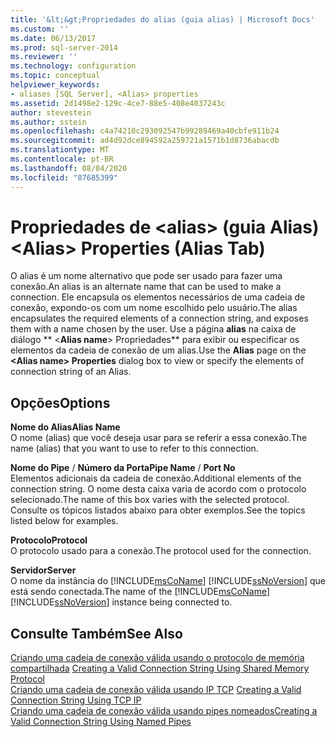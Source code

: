 ```yaml
---
title: '&lt;&gt;Propriedades do alias (guia alias) | Microsoft Docs'
ms.custom: ''
ms.date: 06/13/2017
ms.prod: sql-server-2014
ms.reviewer: ''
ms.technology: configuration
ms.topic: conceptual
helpviewer_keywords:
- aliases [SQL Server], <Alias> properties
ms.assetid: 2d1498e2-129c-4ce7-88e5-408e4037243c
author: stevestein
ms.author: sstein
ms.openlocfilehash: c4a74210c293092547b99289469a40cbfe911b24
ms.sourcegitcommit: ad4d92dce894592a259721a1571b1d8736abacdb
ms.translationtype: MT
ms.contentlocale: pt-BR
ms.lasthandoff: 08/04/2020
ms.locfileid: "87685399"
---
```

# <a name="ltaliasgt-properties-alias-tab"></a><span data-ttu-id="a8618-102">Propriedades de &lt;alias&gt; (guia Alias)</span><span class="sxs-lookup"><span data-stu-id="a8618-102">&lt;Alias&gt; Properties (Alias Tab)</span></span>
  <span data-ttu-id="a8618-103">O alias é um nome alternativo que pode ser usado para fazer uma conexão.</span><span class="sxs-lookup"><span data-stu-id="a8618-103">An alias is an alternate name that can be used to make a connection.</span></span> <span data-ttu-id="a8618-104">Ele encapsula os elementos necessários de uma cadeia de conexão, expondo-os com um nome escolhido pelo usuário.</span><span class="sxs-lookup"><span data-stu-id="a8618-104">The alias encapsulates the required elements of a connection string, and exposes them with a name chosen by the user.</span></span> <span data-ttu-id="a8618-105">Use a página **alias** na caixa de diálogo \*\* \<**Alias name**> Propriedades\*\* para exibir ou especificar os elementos da cadeia de conexão de um alias.</span><span class="sxs-lookup"><span data-stu-id="a8618-105">Use the **Alias** page on the **\<**Alias name**> Properties** dialog box to view or specify the elements of connection string of an Alias.</span></span>  
  
## <a name="options"></a><span data-ttu-id="a8618-106">Opções</span><span class="sxs-lookup"><span data-stu-id="a8618-106">Options</span></span>  
 <span data-ttu-id="a8618-107">**Nome do Alias**</span><span class="sxs-lookup"><span data-stu-id="a8618-107">**Alias Name**</span></span>  
 <span data-ttu-id="a8618-108">O nome (alias) que você deseja usar para se referir a essa conexão.</span><span class="sxs-lookup"><span data-stu-id="a8618-108">The name (alias) that you want to use to refer to this connection.</span></span>  
  
 <span data-ttu-id="a8618-109">**Nome do Pipe** / **Número da Porta**</span><span class="sxs-lookup"><span data-stu-id="a8618-109">**Pipe Name** / **Port No**</span></span>  
 <span data-ttu-id="a8618-110">Elementos adicionais da cadeia de conexão.</span><span class="sxs-lookup"><span data-stu-id="a8618-110">Additional elements of the connection string.</span></span> <span data-ttu-id="a8618-111">O nome desta caixa varia de acordo com o protocolo selecionado.</span><span class="sxs-lookup"><span data-stu-id="a8618-111">The name of this box varies with the selected protocol.</span></span> <span data-ttu-id="a8618-112">Consulte os tópicos listados abaixo para obter exemplos.</span><span class="sxs-lookup"><span data-stu-id="a8618-112">See the topics listed below for examples.</span></span>  
  
 <span data-ttu-id="a8618-113">**Protocolo**</span><span class="sxs-lookup"><span data-stu-id="a8618-113">**Protocol**</span></span>  
 <span data-ttu-id="a8618-114">O protocolo usado para a conexão.</span><span class="sxs-lookup"><span data-stu-id="a8618-114">The protocol used for the connection.</span></span>  
  
 <span data-ttu-id="a8618-115">**Servidor**</span><span class="sxs-lookup"><span data-stu-id="a8618-115">**Server**</span></span>  
 <span data-ttu-id="a8618-116">O nome da instância do [!INCLUDE[msCoName](../../includes/msconame-md.md)] [!INCLUDE[ssNoVersion](../../includes/ssnoversion-md.md)] que está sendo conectada.</span><span class="sxs-lookup"><span data-stu-id="a8618-116">The name of the [!INCLUDE[msCoName](../../includes/msconame-md.md)] [!INCLUDE[ssNoVersion](../../includes/ssnoversion-md.md)] instance being connected to.</span></span>  
  
## <a name="see-also"></a><span data-ttu-id="a8618-117">Consulte Também</span><span class="sxs-lookup"><span data-stu-id="a8618-117">See Also</span></span>  
 <span data-ttu-id="a8618-118">[Criando uma cadeia de conexão válida usando o protocolo de memória compartilhada](../../../2014/tools/configuration-manager/creating-a-valid-connection-string-using-shared-memory-protocol.md) </span><span class="sxs-lookup"><span data-stu-id="a8618-118">[Creating a Valid Connection String Using Shared Memory Protocol](../../../2014/tools/configuration-manager/creating-a-valid-connection-string-using-shared-memory-protocol.md) </span></span>  
 <span data-ttu-id="a8618-119">[Criando uma cadeia de conexão válida usando IP TCP](../../../2014/tools/configuration-manager/creating-a-valid-connection-string-using-tcp-ip.md) </span><span class="sxs-lookup"><span data-stu-id="a8618-119">[Creating a Valid Connection String Using TCP IP](../../../2014/tools/configuration-manager/creating-a-valid-connection-string-using-tcp-ip.md) </span></span>  
 [<span data-ttu-id="a8618-120">Criando uma cadeia de conexão válida usando pipes nomeados</span><span class="sxs-lookup"><span data-stu-id="a8618-120">Creating a Valid Connection String Using Named Pipes</span></span>](../../../2014/tools/configuration-manager/creating-a-valid-connection-string-using-named-pipes.md)  
  
  
